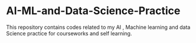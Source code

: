 # AI-ML-and-Data-Science-Practice
This repository contains codes related to my AI , Machine learning and data Science practice for courseworks and self learning.
